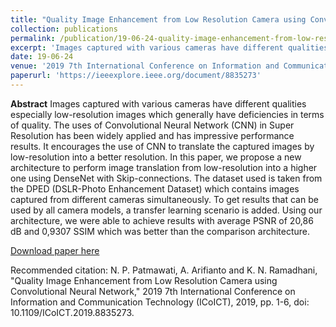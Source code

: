 ```yaml
---
title: "Quality Image Enhancement from Low Resolution Camera using Convolutional Neural Network, "
collection: publications
permalink: /publication/19-06-24-quality-image-enhancement-from-low-resolution-camera-using-convolutional-neural-network,-
excerpt: 'Images captured with various cameras have different qualities especially low-resolution images which generally have deficiencies in terms of quality. The uses of Convolutional Neural Network (CNN) in Super Resolution has been widely applied and has impressive performance results. It encourages the u ...'
date: 19-06-24
venue: '2019 7th International Conference on Information and Communication Technology (ICoICT)'
paperurl: 'https://ieeexplore.ieee.org/document/8835273'
---
```

<b>Abstract</b>
Images captured with various cameras have different qualities especially low-resolution images which generally have deficiencies in terms of quality. The uses of Convolutional Neural Network (CNN) in Super Resolution has been widely applied and has impressive performance results. It encourages the use of CNN to translate the captured images by low-resolution into a better resolution. In this paper, we propose a new architecture to perform image translation from low-resolution into a higher one using DenseNet with Skip-connections. The dataset used is taken from the DPED (DSLR-Photo Enhancement Dataset) which contains images captured from different cameras simultaneously. To get results that can be used by all camera models, a transfer learning scenario is added. Using our architecture, we were able to achieve results with average PSNR of 20,86 dB and 0,9307 SSIM which was better than the comparison architecture.

[Download paper here](https://ieeexplore.ieee.org/document/8835273)

Recommended citation: N. P. Patmawati, A. Arifianto and K. N. Ramadhani, "Quality Image Enhancement from Low Resolution Camera using Convolutional Neural Network," 2019 7th International Conference on Information and Communication Technology (ICoICT), 2019, pp. 1-6, doi: 10.1109/ICoICT.2019.8835273.